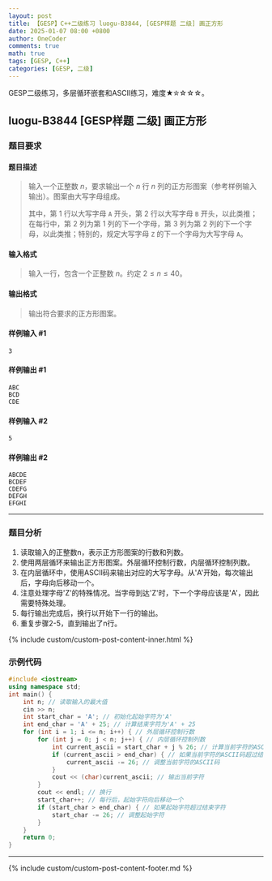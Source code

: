 ```yaml
---
layout: post
title: 【GESP】C++二级练习 luogu-B3844, [GESP样题 二级] 画正方形
date: 2025-01-07 08:00 +0800
author: OneCoder
comments: true
math: true
tags: [GESP, C++]
categories: [GESP, 二级]
---
```

GESP二级练习，多层循环嵌套和ASCII练习，难度★✮☆☆☆。

<!--more-->

## luogu-B3844 [GESP样题 二级] 画正方形

### 题目要求

#### 题目描述

>输入一个正整数 $n$，要求输出一个 $n$ 行 $n$ 列的正方形图案（参考样例输入输出）。图案由大写字母组成。
>
>其中，第 $1$ 行以大写字母 $\texttt A$ 开头，第 $2$ 行以大写字母 $\texttt B$ 开头，以此类推；在每行中，第 $2$ 列为第 $1$ 列的下一个字母，第 $3$ 列为第 $2$ 列的下一个字母，以此类推；特别的，规定大写字母 $\texttt Z$ 的下一个字母为大写字母 $\texttt A$。

#### 输入格式

>输入一行，包含一个正整数 $n$。约定 $2 \le n \le 40$。

#### 输出格式

>输出符合要求的正方形图案。

#### 样例输入 #1

```console
3
```

#### 样例输出 #1

```console
ABC
BCD
CDE
```

#### 样例输入 #2

```console
5
```

#### 样例输出 #2

```console
ABCDE
BCDEF
CDEFG
DEFGH
EFGHI
```

---

### 题目分析

1. 读取输入的正整数n，表示正方形图案的行数和列数。
2. 使用两层循环来输出正方形图案。外层循环控制行数，内层循环控制列数。
3. 在内层循环中，使用ASCII码来输出对应的大写字母。从'A'开始，每次输出后，字母向后移动一个。
4. 注意处理字母'Z'的特殊情况。当字母到达'Z'时，下一个字母应该是'A'，因此需要特殊处理。
5. 每行输出完成后，换行以开始下一行的输出。
6. 重复步骤2-5，直到输出了n行。

{% include custom/custom-post-content-inner.html %}

### 示例代码

```cpp
#include <iostream>
using namespace std;
int main() {
    int n; // 读取输入的最大值
    cin >> n;
    int start_char = 'A'; // 初始化起始字符为'A'
    int end_char = 'A' + 25; // 计算结束字符为'A' + 25
    for (int i = 1; i <= n; i++) { // 外层循环控制行数
        for (int j = 0; j < n; j++) { // 内层循环控制列数
            int current_ascii = start_char + j % 26; // 计算当前字符的ASCII码
            if (current_ascii > end_char) { // 如果当前字符的ASCII码超过结束字符的ASCII码
                current_ascii -= 26; // 调整当前字符的ASCII码
            }
            cout << (char)current_ascii; // 输出当前字符
        }
        cout << endl; // 换行
        start_char++; // 每行后，起始字符向后移动一个
        if (start_char > end_char) { // 如果起始字符超过结束字符
            start_char -= 26; // 调整起始字符
        }
    }
    return 0;
}
```

---

{% include custom/custom-post-content-footer.md %}
